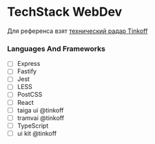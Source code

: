 # TechStack WebDev

Для референса взят [технический радар Tinkoff](https://radar.tinkoff.ru/javascript/)

### Languages And Frameworks
- [ ] Express
- [ ] Fastify
- [ ] Jest
- [ ] LESS
- [ ] PostCSS
- [ ] React
- [ ] taiga ui @tinkoff
- [ ] tramvai @tinkoff
- [ ] TypeScript
- [ ] ui kit @tinkoff
